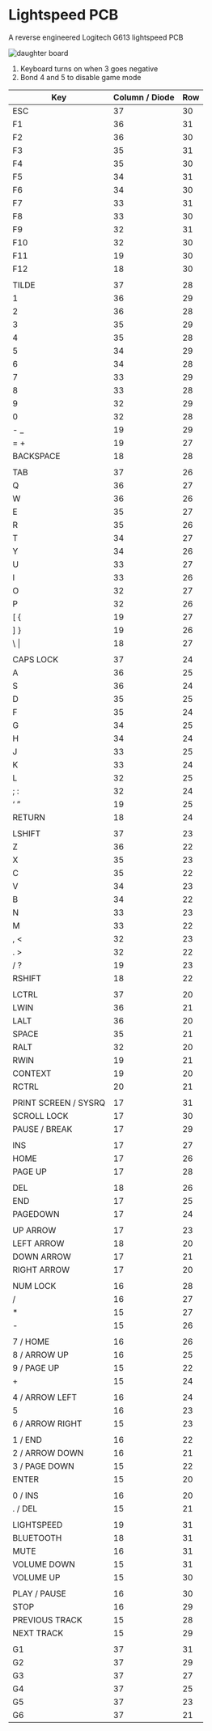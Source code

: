 # Lightspeed PCB

A reverse engineered Logitech G613 lightspeed PCB

![daughter board](https://user-images.githubusercontent.com/1764391/227828229-bd91c30f-06db-460b-8a7c-1ebef921f776.png)

1. Keyboard turns on when 3 goes negative
2. Bond 4 and 5 to disable game mode

|   Key                   |   Column / Diode  |   Row  |
|-------------------------|-------------------|--------|
|   ESC                   |   37              |   30   |
|   F1                    |   36              |   31   |
|   F2                    |   36              |   30   |
|   F3                    |   35              |   31   |
|   F4                    |   35              |   30   |
|   F5                    |   34              |   31   |
|   F6                    |   34              |   30   |
|   F7                    |   33              |   31   |
|   F8                    |   33              |   30   |
|   F9                    |   32              |   31   |
|   F10                   |   32              |   30   |
|   F11                   |   19              |   30   |
|   F12                   |   18              |   30   |
|                         |                   |        |
|   TILDE                 |   37              |   28   |
|   1                     |   36              |   29   |
|   2                     |   36              |   28   |
|   3                     |   35              |   29   |
|   4                     |   35              |   28   |
|   5                     |   34              |   29   |
|   6                     |   34              |   28   |
|   7                     |   33              |   29   |
|   8                     |   33              |   28   |
|   9                     |   32              |   29   |
|   0                     |   32              |   28   |
|   - _                   |   19              |   29   |
|   = +                   |   19              |   27   |
|   BACKSPACE             |   18              |   28   |
|                         |                   |        |
|   TAB                   |   37              |   26   |
|   Q                     |   36              |   27   |
|   W                     |   36              |   26   |
|   E                     |   35              |   27   |
|   R                     |   35              |   26   |
|   T                     |   34              |   27   |
|   Y                     |   34              |   26   |
|   U                     |   33              |   27   |
|   I                     |   33              |   26   |
|   O                     |   32              |   27   |
|   P                     |   32              |   26   |
|   [ {                   |   19              |   27   |
|   ] }                   |   19              |   26   |
|   \ \|                  |   18              |   27   |
|                         |                   |        |
|   CAPS LOCK             |   37              |   24   |
|   A                     |   36              |   25   |
|   S                     |   36              |   24   |
|   D                     |   35              |   25   |
|   F                     |   35              |   24   |
|   G                     |   34              |   25   |
|   H                     |   34              |   24   |
|   J                     |   33              |   25   |
|   K                     |   33              |   24   |
|   L                     |   32              |   25   |
|   ; :                   |   32              |   24   |
|   ‘ ”                   |   19              |   25   |
|   RETURN                |   18              |   24   |
|                         |                   |        |
|   LSHIFT                |   37              |   23   |
|   Z                     |   36              |   22   |
|   X                     |   35              |   23   |
|   C                     |   35              |   22   |
|   V                     |   34              |   23   |
|   B                     |   34              |   22   |
|   N                     |   33              |   23   |
|   M                     |   33              |   22   |
|   , <                   |   32              |   23   |
|   . >                   |   32              |   22   |
|   / ?                   |   19              |   23   |
|   RSHIFT                |   18              |   22   |
|                         |                   |        |
|   LCTRL                 |   37              |   20   |
|   LWIN                  |   36              |   21   |
|   LALT                  |   36              |   20   |
|   SPACE                 |   35              |   21   |
|   RALT                  |   32              |   20   |
|   RWIN                  |   19              |   21   |
|   CONTEXT               |   19              |   20   |
|   RCTRL                 |   20              |   21   |
|                         |                   |        |
|   PRINT SCREEN / SYSRQ  |   17              |   31   |
|   SCROLL LOCK           |   17              |   30   |
|   PAUSE / BREAK         |   17              |   29   |
|                         |                   |        |
|   INS                   |   17              |   27   |
|   HOME                  |   17              |   26   |
|   PAGE UP               |   17              |   28   |
|                         |                   |        |
|   DEL                   |   18              |   26   |
|   END                   |   17              |   25   |
|   PAGEDOWN              |   17              |   24   |
|                         |                   |        |
|   UP ARROW              |   17              |   23   |
|   LEFT ARROW            |   18              |   20   |
|   DOWN ARROW            |   17              |   21   |
|   RIGHT ARROW           |   17              |   20   |
|                         |                   |        |
|   NUM LOCK              |   16              |   28   |
|   /                     |   16              |   27   |
|   *                     |   15              |   27   |
|   -                     |   15              |   26   |
|                         |                   |        |
|   7 / HOME              |   16              |   26   |
|   8 / ARROW UP          |   16              |   25   |
|   9 / PAGE UP           |   15              |   22   |
|   +                     |   15              |   24   |
|                         |                   |        |
|   4 / ARROW LEFT        |   16              |   24   |
|   5                     |   16              |   23   |
|   6 / ARROW RIGHT       |   15              |   23   |
|                         |                   |        |
|   1 / END               |   16              |   22   |
|   2 / ARROW DOWN        |   16              |   21   |
|   3 / PAGE DOWN         |   15              |   22   |
|   ENTER                 |   15              |   20   |
|                         |                   |        |
|   0 / INS               |   16              |   20   |
|   . / DEL               |   15              |   21   |
|                         |                   |        |
|   LIGHTSPEED            |   19              |   31   |
|   BLUETOOTH             |   18              |   31   |
|   MUTE                  |   16              |   31   |
|   VOLUME DOWN           |   15              |   31   |
|   VOLUME UP             |   15              |   30   |
|                         |                   |        |
|   PLAY / PAUSE          |   16              |   30   |
|   STOP                  |   16              |   29   |
|   PREVIOUS TRACK        |   15              |   28   |
|   NEXT TRACK            |   15              |   29   |
|                         |                   |        |
|   G1                    |   37              |   31   |
|   G2                    |   37              |   29   |
|   G3                    |   37              |   27   |
|   G4                    |   37              |   25   |
|   G5                    |   37              |   23   |
|   G6                    |   37              |   21   |
